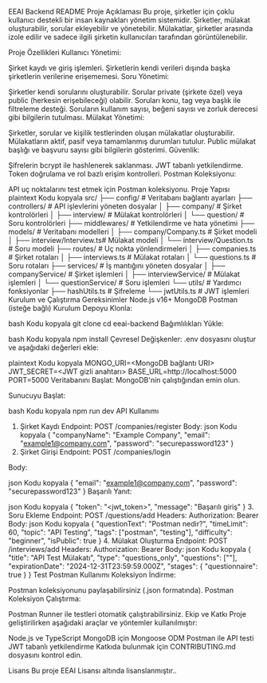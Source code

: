 EEAI Backend README
Proje Açıklaması
Bu proje, şirketler için çoklu kullanıcı destekli bir insan kaynakları yönetim sistemidir. Şirketler, mülakat oluşturabilir, sorular ekleyebilir ve yönetebilir. Mülakatlar, şirketler arasında izole edilir ve sadece ilgili şirketin kullanıcıları tarafından görüntülenebilir.

Proje Özellikleri
Kullanıcı Yönetimi:

Şirket kaydı ve giriş işlemleri.
Şirketlerin kendi verileri dışında başka şirketlerin verilerine erişememesi.
Soru Yönetimi:

Şirketler kendi sorularını oluşturabilir.
Sorular private (şirkete özel) veya public (herkesin erişebileceği) olabilir.
Soruları konu, tag veya başlık ile filtreleme desteği.
Soruların kullanım sayısı, beğeni sayısı ve zorluk derecesi gibi bilgilerin tutulması.
Mülakat Yönetimi:

Şirketler, sorular ve kişilik testlerinden oluşan mülakatlar oluşturabilir.
Mülakatların aktif, pasif veya tamamlanmış durumları tutulur.
Public mülakat başlığı ve başvuru sayısı gibi bilgilerin gösterimi.
Güvenlik:

Şifrelerin bcrypt ile hashlenerek saklanması.
JWT tabanlı yetkilendirme.
Token doğrulama ve rol bazlı erişim kontrolleri.
Postman Koleksiyonu:

API uç noktalarını test etmek için Postman koleksiyonu.
Proje Yapısı
plaintext
Kodu kopyala
src/
├── config/                   # Veritabanı bağlantı ayarları
├── controllers/              # API işlevlerini yöneten dosyalar
│   ├── company/              # Şirket kontrolörleri
│   ├── interview/            # Mülakat kontrolörleri
│   └── question/             # Soru kontrolörleri
├── middlewares/              # Yetkilendirme ve hata yönetimi
├── models/                   # Veritabanı modelleri
│   ├── company/Company.ts    # Şirket modeli
│   ├── interview/Interview.ts# Mülakat modeli
│   └── interview/Question.ts # Soru modeli
├── routes/                   # Uç nokta yönlendirmeleri
│   ├── companies.ts          # Şirket rotaları
│   ├── interviews.ts         # Mülakat rotaları
│   └── questions.ts          # Soru rotaları
├── services/                 # İş mantığını yöneten dosyalar
│   ├── companyService/       # Şirket işlemleri
│   ├── interviewService/     # Mülakat işlemleri
│   └── questionService/      # Soru işlemleri
└── utils/                    # Yardımcı fonksiyonlar
    ├── hashUtils.ts          # Şifreleme
    └── jwtUtils.ts           # JWT işlemleri
Kurulum ve Çalıştırma
Gereksinimler
Node.js v16+
MongoDB
Postman (isteğe bağlı)
Kurulum
Depoyu Klonla:

bash
Kodu kopyala
git clone <repository-url>
cd eeai-backend
Bağımlılıkları Yükle:

bash
Kodu kopyala
npm install
Çevresel Değişkenler: .env dosyasını oluştur ve aşağıdaki değerleri ekle:

plaintext
Kodu kopyala
MONGO_URI=<MongoDB bağlantı URI>
JWT_SECRET=<JWT gizli anahtarı>
BASE_URL=http://localhost:5000
PORT=5000
Veritabanını Başlat: MongoDB'nin çalıştığından emin olun.

Sunucuyu Başlat:

bash
Kodu kopyala
npm run dev
API Kullanımı
1. Şirket Kaydı
Endpoint: POST /companies/register
Body:
json
Kodu kopyala
{
  "companyName": "Example Company",
  "email": "example1@company.com",
  "password": "securepassword123"
}
2. Şirket Girişi
Endpoint: POST /companies/login

Body:

json
Kodu kopyala
{
  "email": "example1@company.com",
  "password": "securepassword123"
}
Başarılı Yanıt:

json
Kodu kopyala
{
  "token": "<jwt_token>",
  "message": "Başarılı giriş"
}
3. Soru Ekleme
Endpoint: POST /questions/add
Headers:
Authorization: Bearer <token>
Body:
json
Kodu kopyala
{
  "questionText": "Postman nedir?",
  "timeLimit": 60,
  "topic": "API Testing",
  "tags": ["postman", "testing"],
  "difficulty": "beginner",
  "isPublic": true
}
4. Mülakat Oluşturma
Endpoint: POST /interviews/add
Headers:
Authorization: Bearer <token>
Body:
json
Kodu kopyala
{
  "title": "API Test Mülakatı",
  "type": "questions_only",
  "questions": ["<Question ID>"],
  "expirationDate": "2024-12-31T23:59:59.000Z",
  "stages": {
    "questionnaire": true
  }
}
Test
Postman Kullanımı
Koleksiyon İndirme:

Postman koleksiyonunu paylaşabilirsiniz (.json formatında).
Postman Koleksiyon Çalıştırma:

Postman Runner ile testleri otomatik çalıştırabilirsiniz.
Ekip ve Katkı
Proje geliştirilirken aşağıdaki araçlar ve yöntemler kullanılmıştır:

Node.js ve TypeScript
MongoDB için Mongoose ODM
Postman ile API testi
JWT tabanlı yetkilendirme
Katkıda bulunmak için CONTRIBUTING.md dosyasını kontrol edin.

Lisans
Bu proje EEAI Lisansı altında lisanslanmıştır..